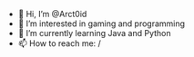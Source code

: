 - 👋 Hi, I’m @Arct0id
- 👀 I’m interested in gaming and programming
- 🌱 I’m currently learning Java and Python
- 📫 How to reach me: / 
